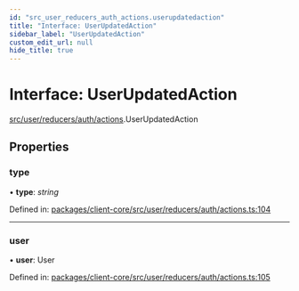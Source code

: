 ```yaml
---
id: "src_user_reducers_auth_actions.userupdatedaction"
title: "Interface: UserUpdatedAction"
sidebar_label: "UserUpdatedAction"
custom_edit_url: null
hide_title: true
---
```


# Interface: UserUpdatedAction

[src/user/reducers/auth/actions](../modules/src_user_reducers_auth_actions.md).UserUpdatedAction

## Properties

### type

• **type**: *string*

Defined in: [packages/client-core/src/user/reducers/auth/actions.ts:104](https://github.com/xr3ngine/xr3ngine/blob/a16a45d7e/packages/client-core/src/user/reducers/auth/actions.ts#L104)

___

### user

• **user**: User

Defined in: [packages/client-core/src/user/reducers/auth/actions.ts:105](https://github.com/xr3ngine/xr3ngine/blob/a16a45d7e/packages/client-core/src/user/reducers/auth/actions.ts#L105)
